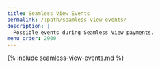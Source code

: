 ```yaml
---
title: Seamless View Events
permalink: /:path/seamless-view-events/
description: |
  Possible events during Seamless View payments.
menu_order: 2900
---
```


{% include seamless-view-events.md %}
